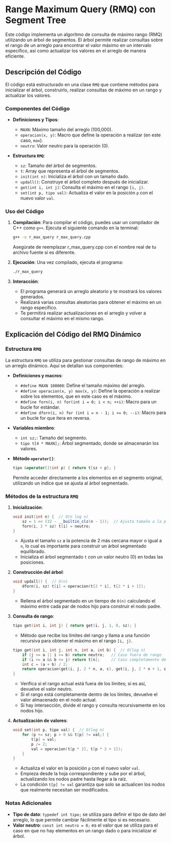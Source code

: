 # Range Maximum Query (RMQ) con Segment Tree

Este código implementa un algoritmo de consulta de máximo rango (RMQ) utilizando un árbol de segmentos. El árbol permite realizar consultas sobre el rango de un arreglo para encontrar el valor máximo en un intervalo específico, así como actualizar los valores en el arreglo de manera eficiente.

## Descripción del Código

El código está estructurado en una clase `RMQ` que contiene métodos para inicializar el árbol, construirlo, realizar consultas de máximo en un rango y actualizar los valores.

### Componentes del Código

- **Definiciones y Tipos**:
  - `MAXN`: Máximo tamaño del arreglo (100,000).
  - `operacion(x, y)`: Macro que define la operación a realizar (en este caso, `max`).
  - `neutro`: Valor neutro para la operación (0).

- **Estructura `RMQ`**:
  - `sz`: Tamaño del árbol de segmentos.
  - `t`: Array que representa el árbol de segmentos.
  - `init(int n)`: Inicializa el árbol con un tamaño dado.
  - `updall()`: Construye el árbol completo después de inicializar.
  - `get(int i, int j)`: Consulta el máximo en el rango `[i, j)`.
  - `set(int p, tipo val)`: Actualiza el valor en la posición `p` con el nuevo valor `val`.

### Uso del Código

1. **Compilación**:
   Para compilar el código, puedes usar un compilador de C++ como `g++`. Ejecuta el siguiente comando en la terminal:

   ```bash
   g++ -o r_max_query r_max_query.cpp
   ```
   Asegúrate de reemplazar r_max_query.cpp con el nombre real de tu archivo fuente si es diferente.

2. **Ejecución**: 
   Una vez compilado, ejecuta el programa:

    ```bash
   ./r_max_query
   ```

3. **Interacción**:
   - El programa generará un arreglo aleatorio y te mostrará los valores generados.
   - Realizará varias consultas aleatorias para obtener el máximo en un rango específico.
   - Te permitirá realizar actualizaciones en el arreglo y volver a consultar el máximo en el mismo rango.

## Explicación del Código del RMQ Dinámico

### Estructura `RMQ`

La estructura `RMQ` se utiliza para gestionar consultas de rango de máximo en un arreglo dinámico. Aquí se detallan sus componentes:

- **Definiciones y macros**:
    - `#define MAXN 100000`: Define el tamaño máximo del arreglo.
    - `#define operacion(x, y) max(x, y)`: Define la operación a realizar sobre los elementos, que en este caso es el máximo.
    - `#define forn(i, n) for(int i = 0; i < n; ++i)`: Macro para un bucle for estándar.
    - `#define dforn(i, n) for (int i = n - 1; i >= 0; --i)`: Macro para un bucle for que itera en reversa.

- **Variables miembro**:
    - `int sz;`: Tamaño del segmento.
    - `tipo t[4 * MAXN];`: Árbol segmentado, donde se almacenarán los valores.

- **Método `operator[]`**:
    ```cpp
    tipo &operator[](int p) { return t[sz + p]; }
    ```
    Permite acceder directamente a los elementos en el segmento original, utilizando un índice que se ajusta al árbol segmentado.

### Métodos de la estructura `RMQ`

1. **Inicialización**:
    ```cpp
    void init(int n) {  // O(n log n)
        sz = 1 << (32 - __builtin_clz(n - 1));  // Ajusta tamaño a la potencia de 2 más cercana
        forn(i, 2 * sz) t[i] = neutro;
    }
    ```
    - Ajusta el tamaño `sz` a la potencia de 2 más cercana mayor o igual a `n`, lo cual es importante para construir un árbol segmentado equilibrado.
    - Inicializa el árbol segmentado `t` con un valor neutro (0) en todas las posiciones.

2. **Construcción del árbol**:
    ```cpp
    void updall() {  // O(n)
        dforn(i, sz) t[i] = operacion(t[2 * i], t[2 * i + 1]);
    }
    ```
    - Rellena el árbol segmentado en un tiempo de `O(n)` calculando el máximo entre cada par de nodos hijo para construir el nodo padre.

3. **Consulta de rango**:
    ```cpp
    tipo get(int i, int j) { return get(i, j, 1, 0, sz); }
    ```
    - Método que recibe los límites del rango y llama a una función recursiva para obtener el máximo en el rango `[i, j)`.

    ```cpp
    tipo get(int i, int j, int n, int a, int b) {  // O(log n)
        if (j <= a || i >= b) return neutro;   // Caso fuera de rango
        if (i <= a && b <= j) return t[n];     // Caso completamente dentro del rango
        int c = (a + b) / 2;
        return operacion(get(i, j, 2 * n, a, c), get(i, j, 2 * n + 1, c, b));
    }
    ```
    - Verifica si el rango actual está fuera de los límites; si es así, devuelve el valor neutro.
    - Si el rango está completamente dentro de los límites, devuelve el valor almacenado en el nodo actual.
    - Si hay intersección, divide el rango y consulta recursivamente en los nodos hijo.

4. **Actualización de valores**:
    ```cpp
    void set(int p, tipo val) {  // O(log n)
        for (p += sz; p > 0 && t[p] != val;) {
            t[p] = val; 
            p /= 2;
            val = operacion(t[p * 2], t[p * 2 + 1]);
        }
    }
    ```
    - Actualiza el valor en la posición `p` con el nuevo valor `val`.
    - Empieza desde la hoja correspondiente y sube por el árbol, actualizando los nodos padre hasta llegar a la raíz.
    - La condición `t[p] != val` garantiza que solo se actualicen los nodos que realmente necesitan ser modificados.

### Notas Adicionales

- **Tipo de dato**: `typedef int tipo;` se utiliza para definir el tipo de dato del arreglo, lo que permite cambiar fácilmente el tipo si es necesario.
- **Valor neutro**: `const int neutro = 0;` es el valor que se utiliza para el caso en que no hay elementos en un rango dado o para inicializar el árbol.
